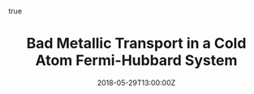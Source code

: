 ---
title: "Bad Metallic Transport in a Cold Atom Fermi-Hubbard System"
event: Session D09.00001
event_url: "http://meetings.aps.org/Meeting/DAMOP18/Session/D09.1"

location: 49th Annual Meeting of the APS Division of Atomic, Molecular, and Optical Physics
address: 
  street:
  city: Fort Lauderdale
  region: Florida
  postcode:
  country: USA

summary: 

# Talk start and end times.
#   End time can optionally be hidden by prefixing the line with `#`.
date: "2018-05-29T13:00:00Z"
date_end: ""
all_day: false

# Schedule page publish date (NOT talk date).
publishDate: "2017-01-01T00:00:00Z"

authors: []
tags: []

# Is this a featured talk? (true/false)
featured: false

image:
  caption: 'Image credit: [**Unsplash**](https://unsplash.com/photos/bzdhc5b3Bxs)'
  focal_point: Right

links:
- icon: location-arrow
  icon_pack: fas
  name: website
  url: "http://meetings.aps.org/Meeting/DAMOP18/Session/D09.1"
url_code: ""
url_pdf: ""
url_slides:
url_video: ""

# Markdown Slides (optional).
#   Associate this talk with Markdown slides.
#   Simply enter your slide deck's filename without extension.
#   E.g. `slides = "example-slides"` references `content/slides/example-slides.md`.
#   Otherwise, set `slides = ""`.
slides: ""

# Projects (optional).
#   Associate this post with one or more of your projects.
#   Simply enter your project's folder or file name without extension.
#   E.g. `projects = ["internal-project"]` references `content/project/deep-learning/index.md`.
#   Otherwise, set `projects = []`.
projects:
- internal-project = []

# Enable math on this page?
math: true
---